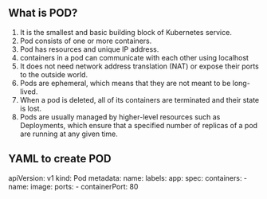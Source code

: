 ## What is POD?
   1. It is the smallest and basic building block of Kubernetes service.
   2. Pod consists of one or more containers.
   3. Pod has resources and unique IP address.
   4. containers in a pod can communicate with each other using localhost 
   5. It does not need network address translation (NAT) or expose their ports to the outside world.
   6. Pods are ephemeral, which means that they are not meant to be long-lived. 
   7. When a pod is deleted, all of its containers are terminated and their state is lost.
   8. Pods are usually managed by higher-level resources such as Deployments, which ensure that a specified number of replicas of a pod are running at any given time.

## YAML to create POD
<p>
apiVersion: v1
kind: Pod
metadata:
  name: <pod-name>
  labels:
    app: <app-name>
spec:
  containers:
  - name: <container-name>
    image: <image-name>
    ports:
    - containerPort: 80
 </p>

